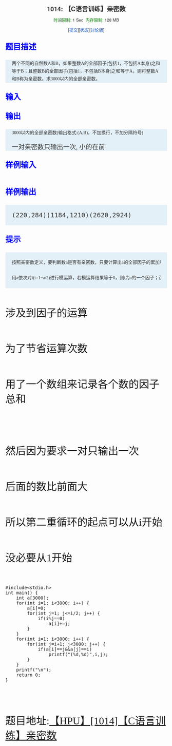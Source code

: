 
<center>
<h2></h2>
</center>
<center style="color:rgb(51,51,51); font-family:'Helvetica Neue',Helvetica,Arial,sans-serif; font-size:13px; line-height:18px">
<h2 style="margin:0px; font-family:inherit; color:blue; font-size:24px; line-height:36px">
</h2>
<h2>1014: 【C语言训练】亲密数</h2>
<span class="green" style="color:green">时间限制:&nbsp;</span>1 Sec&nbsp;&nbsp;<span class="green" style="color:green">内存限制:&nbsp;</span>128 MB<br>
[<a target="_blank" target="_blank" href="http://122.206.78.33:8080/JudgeOnline/submitpage.php?id=1714" style="color:rgb(26,92,200); text-decoration:initial">提交</a>][<a target="_blank" target="_blank" href="http://122.206.78.33:8080/JudgeOnline/problemstatus.php?id=1714" style="color:rgb(26,92,200); text-decoration:initial">状态</a>][<a target="_blank" target="_blank" href="http://122.206.78.33:8080/JudgeOnline/bbs.php?pid=1714" style="color:rgb(26,92,200); text-decoration:initial">讨论版</a>]</center>
<h2 style="margin:0px; font-family:'Helvetica Neue',Helvetica,Arial,sans-serif; color:blue; font-size:24px; line-height:36px">
题目描述</h2>
<div class="content" style="font-family:'Times New Roman'; font-size:20px; line-height:24px; height:auto; margin:0px; padding:0px 20px; color:rgb(51,51,51); background-color:rgb(228,240,248)">
<p style="margin-top:0px; margin-bottom:9px; font-family:'Helvetica Neue',Helvetica,Arial,sans-serif; font-size:13px; line-height:18px">
<span style="font-size:12px"></span></p>
<p><span style="font-size:12px"><span style="font-family:Verdana"></span></span></p>
<p><span style="font-family:Times New Roman; font-size:14px">两个不同的自然数A和B，如果整数A的全部因子(包括1，不包括A本身)之和等于B；且整数B的全部因子(包括1，不包括B本身)之和等于A，则将整数A和B称为亲密数。求3000以内的全部亲密数。</span></p>
</div>
<h2 style="margin:0px; font-family:'Helvetica Neue',Helvetica,Arial,sans-serif; color:blue; font-size:24px; line-height:36px">
输入</h2>
<div class="content" style="font-family:'Times New Roman'; font-size:20px; line-height:24px; height:auto; margin:0px; padding:0px 20px; color:rgb(51,51,51); background-color:rgb(228,240,248)">
<p style="margin-top:0px; margin-bottom:9px; font-family:'Helvetica Neue',Helvetica,Arial,sans-serif; font-size:13px; line-height:18px">
<span style="font-size:12px"></span></p>
<p></p>
</div>
<h2 style="margin:0px; font-family:'Helvetica Neue',Helvetica,Arial,sans-serif; color:blue; font-size:24px; line-height:36px">
输出</h2>
<div class="content" style="font-family:'Times New Roman'; font-size:20px; line-height:24px; height:auto; margin:0px; padding:0px 20px; color:rgb(51,51,51); background-color:rgb(228,240,248)">
<p style="margin-top:0px; margin-bottom:9px; font-family:'Helvetica Neue',Helvetica,Arial,sans-serif; font-size:13px; line-height:18px">
<span style="font-size:12px"></span></p>
<p><span style="font-size:12px"><span style="font-family:Verdana"></span></span></p>
<p><span style="font-family:Times New Roman; font-size:14px">3000以内的全部亲密数(输出&#26684;式:(A,B)，不加换行，不加分隔符号)<br>
一对亲密数只输出一次, 小的在前</span></p>
</div>
<h2 style="margin:0px; font-family:'Helvetica Neue',Helvetica,Arial,sans-serif; color:blue; font-size:24px; line-height:36px">
样例输入</h2>
<div class="content" style="font-family:'Times New Roman'; font-size:20px; line-height:24px; height:auto; margin:0px; padding:0px 20px; color:rgb(51,51,51); background-color:rgb(228,240,248)">
<span class="sampledata" style="font-family:monospace; font-size:18px; white-space:pre; background-color:rgb(141,184,255)"></span>
<pre></pre>
</div>
<h2 style="margin:0px; font-family:'Helvetica Neue',Helvetica,Arial,sans-serif; color:blue; font-size:24px; line-height:36px">
样例输出</h2>
<div class="content" style="font-family:'Times New Roman'; font-size:20px; line-height:24px; height:auto; margin:0px; padding:0px 20px; color:rgb(51,51,51); background-color:rgb(228,240,248)">
<span class="sampledata" style="font-family:monospace; font-size:18px; white-space:pre; background-color:rgb(141,184,255)"></span>
<pre><pre>(220,284)(1184,1210)(2620,2924)</pre></pre>
</div>
<p></p>
<h2 style="margin:0px; font-family:'Helvetica Neue',Helvetica,Arial,sans-serif; color:blue; font-size:24px; line-height:36px">
提示</h2>
<div class="content" style="font-family:'Times New Roman'; font-size:20px; line-height:24px; height:auto; margin:0px; padding:0px 20px; color:rgb(51,51,51); background-color:rgb(228,240,248)">
<span class="sampledata" style="font-family:monospace; font-size:18px; white-space:pre; background-color:rgb(141,184,255)"></span>
<pre><p><span style="font-family:Times New Roman; font-size:14px">按照亲密数定义，要判断数a是否有亲密数，只要计算出a的全部因子的累加和为b，再计算b的全部因子的累加和为n，若n等于a则可判定a和b是亲密数。计算数a的各因子的算法： 

用a依次对i(i=1~a/2)进行模运算，若模运算结果等于0，则i为a的一个因子；否则i就不是a的因子。</span></p></pre>
</div>
<br>
<p></p>
<p><span style="font-family:SimHei; font-size:32px">涉及到因子的运算</span></p>
<p><span style="font-family:SimHei; font-size:32px"><br>
</span></p>
<p><span style="font-family:SimHei; font-size:32px">为了节省运算次数</span></p>
<p><span style="font-family:SimHei; font-size:32px"><br>
</span></p>
<p><span style="font-family:SimHei; font-size:32px">用了一个数组来记录各个数的因子总和</span></p>
<p><span style="font-family:SimHei; font-size:32px"><br>
</span></p>
<p><span style="font-family:SimHei; font-size:32px"><br>
</span></p>
<p><span style="font-family:SimHei; font-size:32px">然后因为要求一对只输出一次</span></p>
<p><span style="font-family:SimHei; font-size:32px"><br>
</span></p>
<p><span style="font-family:SimHei; font-size:32px">后面的数比前面大</span></p>
<p><span style="font-family:SimHei; font-size:32px"><br>
</span></p>
<p><span style="font-family:SimHei; font-size:32px">所以第二重循环的起点可以从i开始</span></p>
<p><span style="font-family:SimHei; font-size:32px"><br>
</span></p>
<p><span style="font-family:SimHei; font-size:32px">没必要从1开始</span></p>
<p><span style="font-family:SimHei; font-size:32px"><br>
</span></p>
<p></p>
<pre code_snippet_id="1599193" snippet_file_name="blog_20160306_1_8349865"  code_snippet_id="1599193" snippet_file_name="blog_20160306_1_8349865" name="code" class="cpp">#include&lt;stdio.h&gt;
int main() {
	int a[3000];
	for(int i=1; i&lt;3000; i++) {
		a[i]=0;
		for(int j=1; j&lt;=i/2; j++) {
			if(i%j==0)
				a[i]+=j;
		}
	}
	for(int i=1; i&lt;3000; i++) {
		for(int j=i+1; j&lt;3000; j++) {
			if(a[i]==j&amp;&amp;a[j]==i)
				printf(&quot;(%d,%d)&quot;,i,j);
		}
	}
	printf(&quot;\n&quot;);
	return 0;
}</pre><br>
<br>
<p></p>
<p><br>
</p>
<p><span style="font-family:SimHei; font-size:32px">题目地址:<a target="_blank" target="_blank" href="http://122.206.78.33:8080/JudgeOnline/problem.php?id=1014">【HPU】[1014]【C语言训练】亲密数</a></span></p>
<div class="content">
<p></p>
</div>
